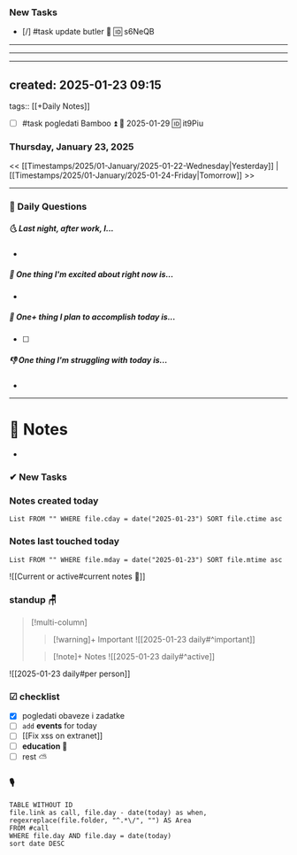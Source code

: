 ### New Tasks
- [/] #task update butler 🔼 🆔 s6NeQB
---
---
---
created: 2025-01-23 09:15
---
tags:: [[+Daily Notes]]
- [ ] #task pogledati Bamboo ⏫ 📅 2025-01-29 🆔 it9Piu
### Thursday, January 23, 2025

<< [[Timestamps/2025/01-January/2025-01-22-Wednesday|Yesterday]] | [[Timestamps/2025/01-January/2025-01-24-Friday|Tomorrow]] >>

---
### 📅 Daily Questions
##### 🌜 **Last night, after work, I...**
- 

##### 🙌 **One thing I'm excited about right now is...**
- 

##### 🚀 **One+ thing I plan to accomplish today is...**
- [ ] 

##### 👎 **One thing I'm struggling with today is...**
- 

---
# 📝 Notes
- 
### ✔ New Tasks

### Notes created today
```dataview
List FROM "" WHERE file.cday = date("2025-01-23") SORT file.ctime asc
```

### Notes last touched today
```dataview
List FROM "" WHERE file.mday = date("2025-01-23") SORT file.mtime asc
`````


![[Current or active#current notes 📓]]

### standup 🪑

> [!multi-column]
>> [!warning]+ Important
>> ![[2025-01-23 daily#^important]]
>
>> [!note]+ Notes
>> ![[2025-01-23 daily#^active]]

![[2025-01-23 daily#per person]]

### ☑ checklist
- [x] pogledati  obaveze i zadatke
- [ ] `add` **events** for today
- [ ] [[Fix xss on extranet]]
- [ ] **education 🎒**
- [ ] rest ⛅ 

### 🎙
```dataview
TABLE WITHOUT ID
file.link as call, file.day - date(today) as when, regexreplace(file.folder, "^.*\/", "") AS Area
FROM #call
WHERE file.day AND file.day = date(today)
sort date DESC
```
